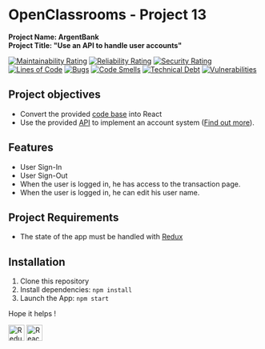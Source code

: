 # OpenClassrooms - Project 13
**Project Name: ArgentBank**  
**Project Title: "Use an API to handle user accounts"** 

[![Maintainability Rating](https://sonarcloud.io/api/project_badges/measure?project=RmiMekaa_RemiRoeland_13_12-01-2021&metric=sqale_rating)](https://sonarcloud.io/summary/new_code?id=RmiMekaa_RemiRoeland_13_12-01-2021)
[![Reliability Rating](https://sonarcloud.io/api/project_badges/measure?project=RmiMekaa_RemiRoeland_13_12-01-2021&metric=reliability_rating)](https://sonarcloud.io/summary/new_code?id=RmiMekaa_RemiRoeland_13_12-01-2021)
[![Security Rating](https://sonarcloud.io/api/project_badges/measure?project=RmiMekaa_RemiRoeland_13_12-01-2021&metric=security_rating)](https://sonarcloud.io/summary/new_code?id=RmiMekaa_RemiRoeland_13_12-01-2021)  
[![Lines of Code](https://sonarcloud.io/api/project_badges/measure?project=RmiMekaa_RemiRoeland_13_12-01-2021&metric=ncloc)](https://sonarcloud.io/summary/new_code?id=RmiMekaa_RemiRoeland_13_12-01-2021)
[![Bugs](https://sonarcloud.io/api/project_badges/measure?project=RmiMekaa_RemiRoeland_13_12-01-2021&metric=bugs)](https://sonarcloud.io/summary/new_code?id=RmiMekaa_RemiRoeland_13_12-01-2021)
[![Code Smells](https://sonarcloud.io/api/project_badges/measure?project=RmiMekaa_RemiRoeland_13_12-01-2021&metric=code_smells)](https://sonarcloud.io/summary/new_code?id=RmiMekaa_RemiRoeland_13_12-01-2021)
[![Technical Debt](https://sonarcloud.io/api/project_badges/measure?project=RmiMekaa_RemiRoeland_13_12-01-2021&metric=sqale_index)](https://sonarcloud.io/summary/new_code?id=RmiMekaa_RemiRoeland_13_12-01-2021)
[![Vulnerabilities](https://sonarcloud.io/api/project_badges/measure?project=RmiMekaa_RemiRoeland_13_12-01-2021&metric=vulnerabilities)](https://sonarcloud.io/summary/new_code?id=RmiMekaa_RemiRoeland_13_12-01-2021)

## Project objectives

 - Convert the provided [code base](https://github.com/OpenClassrooms-Student-Center/Project-10-Bank-API/tree/master/designs) into React
 - Use the provided [API](https://github.com/OpenClassrooms-Student-Center/Project-10-Bank-API) to implement an account system ([Find out more](https://github.com/OpenClassrooms-Student-Center/Project-10-Bank-API/tree/master/.github/ISSUE_TEMPLATE)).

 ## Features

 - User Sign-In
 - User Sign-Out
 - When the user is logged in, he has access to the transaction page.
 - When the user is logged in, he can edit his user name.

## Project Requirements

 - The state of the app must be handled with [Redux](https://redux.js.org/)

## Installation

1. Clone this repository
2. Install dependencies: ```npm install```
3. Launch the App: ```npm start```

Hope it helps !

<p float="left">
  <img alt="Redux" title="Redux" src="https://cdn.jsdelivr.net/gh/devicons/devicon/icons/redux/redux-original.svg" width="32px"/>
  <img alt="React" title="React" src="https://cdn.jsdelivr.net/gh/devicons/devicon/icons/react/react-original.svg" width="32px"/>
</p>